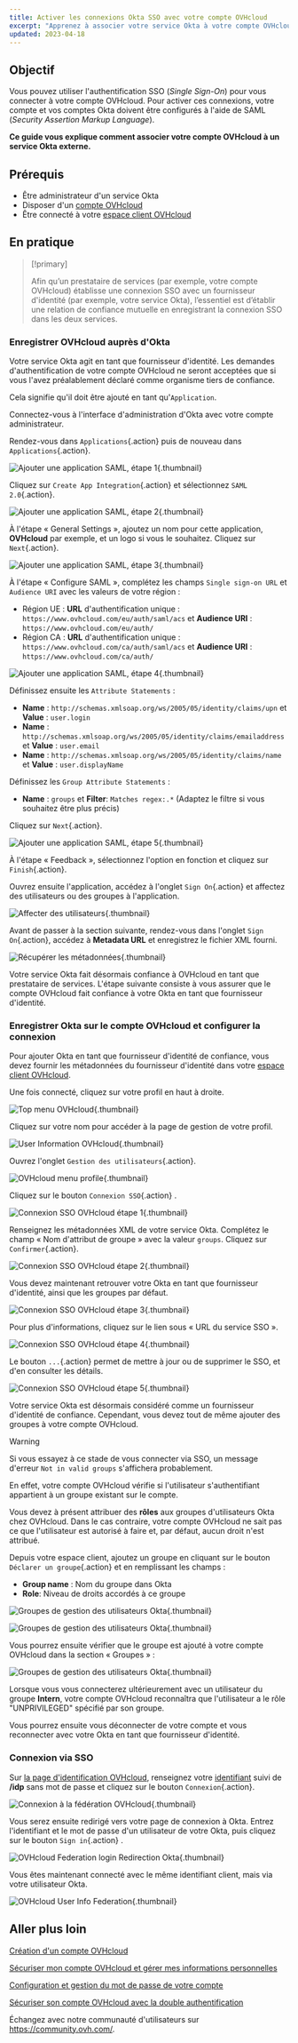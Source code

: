 ```yaml
---
title: Activer les connexions Okta SSO avec votre compte OVHcloud
excerpt: "Apprenez à associer votre service Okta à votre compte OVHcloud via SAML 2.0"
updated: 2023-04-18
---
```


## Objectif

Vous pouvez utiliser l'authentification SSO (*Single Sign-On*) pour vous connecter à votre compte OVHcloud. Pour activer ces connexions, votre compte et vos comptes Okta doivent être configurés à l'aide de SAML (*Security Assertion Markup Language*).

**Ce guide vous explique comment associer votre compte OVHcloud à un service Okta externe.**

## Prérequis

- Être administrateur d'un service Okta
- Disposer d'un [compte OVHcloud](/pages/account_and_service_management/account_information/ovhcloud-account-creation)
- Être connecté à votre [espace client OVHcloud](https://ca.ovh.com/auth/?action=gotomanager&from=https://www.ovh.com/ca/fr/&ovhSubsidiary=qc)

## En pratique

> [!primary]
>
> Afin qu’un prestataire de services (par exemple, votre compte OVHcloud) établisse une connexion SSO avec un fournisseur d'identité (par exemple, votre service Okta), l’essentiel est d’établir une relation de confiance mutuelle en enregistrant la connexion SSO dans les deux services.
>

### Enregistrer OVHcloud auprès d'Okta

Votre service Okta agit en tant que fournisseur d'identité. Les demandes d'authentification de votre compte OVHcloud ne seront acceptées que si vous l'avez préalablement déclaré comme organisme tiers de confiance.

Cela signifie qu'il doit être ajouté en tant qu'`Application`.

Connectez-vous à l'interface d'administration d'Okta avec votre compte administrateur.

Rendez-vous dans `Applications`{.action} puis de nouveau dans `Applications`{.action}.

![Ajouter une application SAML, étape 1](images/OKTA_add_application_step1.png){.thumbnail}

Cliquez sur `Create App Integration`{.action} et sélectionnez `SAML 2.0`{.action}.

![Ajouter une application SAML, étape 2](images/OKTA_add_application_step2.png){.thumbnail}

À l'étape « General Settings », ajoutez un nom pour cette application, **OVHcloud** par exemple, et un logo si vous le souhaitez. Cliquez sur `Next`{.action}.

![Ajouter une application SAML, étape 3](images/OKTA_add_application_step3.png){.thumbnail}

À l'étape « Configure SAML », complétez les champs `Single sign-on URL` et `Audience URI` avec les valeurs de votre région : 

- Région UE : **URL** d'authentification unique : `https://www.ovhcloud.com/eu/auth/saml/acs` et **Audience URI** : `https://www.ovhcloud.com/eu/auth/`
- Région CA : **URL** d'authentification unique : `https://www.ovhcloud.com/ca/auth/saml/acs` et **Audience URI** : `https://www.ovhcloud.com/ca/auth/`

![Ajouter une application SAML, étape 4](images/OKTA_add_application_step4.png){.thumbnail}

Définissez ensuite les `Attribute Statements` :

- **Name** : `http://schemas.xmlsoap.org/ws/2005/05/identity/claims/upn` et **Value** : `user.login`
- **Name** : `http://schemas.xmlsoap.org/ws/2005/05/identity/claims/emailaddress` et **Value** : `user.email`
- **Name** : `http://schemas.xmlsoap.org/ws/2005/05/identity/claims/name` et **Value** : `user.displayName`

Définissez les `Group Attribute Statements` :

- **Name** : `groups` et **Filter**: `Matches regex:.*` (Adaptez le filtre si vous souhaitez être plus précis)

Cliquez sur `Next`{.action}.

![Ajouter une application SAML, étape 5](images/OKTA_add_application_step5.png){.thumbnail}

À l'étape « Feedback », sélectionnez l'option en fonction et cliquez sur `Finish`{.action}.

Ouvrez ensuite l'application, accédez à l'onglet `Sign On`{.action} et affectez des utilisateurs ou des groupes à l'application.

![Affecter des utilisateurs](images/OKTA_add_user.png){.thumbnail}

Avant de passer à la section suivante, rendez-vous dans l'onglet `Sign On`{.action}, accédez à **Metadata URL** et enregistrez le fichier XML fourni.

![Récupérer les métadonnées](images/OKTA_retrieve_metadata.png){.thumbnail}

Votre service Okta fait désormais confiance à OVHcloud en tant que prestataire de services. L'étape suivante consiste à vous assurer que le compte OVHcloud fait confiance à votre Okta en tant que fournisseur d'identité.

### Enregistrer Okta sur le compte OVHcloud et configurer la connexion

Pour ajouter Okta en tant que fournisseur d'identité de confiance, vous devez fournir les métadonnées du fournisseur d'identité dans votre [espace client OVHcloud](https://ca.ovh.com/auth/?action=gotomanager&from=https://www.ovh.com/ca/fr/&ovhSubsidiary=qc).

Une fois connecté, cliquez sur votre profil en haut à droite.

![Top menu OVHcloud](images/ovhcloud_top_menu.png){.thumbnail}

Cliquez sur votre nom pour accéder à la page de gestion de votre profil.

![User Information OVHcloud](images/ovhcloud_user_infos.png){.thumbnail}

Ouvrez l'onglet `Gestion des utilisateurs`{.action}.

![OVHcloud menu profile](images/ovhcloud_profile_menu.png){.thumbnail}

Cliquez sur le bouton `Connexion SSO`{.action} .

![Connexion SSO OVHcloud étape 1](images/ovhcloud_user_management_connect_sso_1.png){.thumbnail}

Renseignez les métadonnées XML de votre service Okta. Complétez le champ « Nom d'attribut de groupe » avec la valeur `groups`. Cliquez sur `Confirmer`{.action}.

![Connexion SSO OVHcloud étape 2](images/ovhcloud_add_federation.png){.thumbnail}

Vous devez maintenant retrouver votre Okta en tant que fournisseur d'identité, ainsi que les groupes par défaut.

![Connexion SSO OVHcloud étape 3](images/ovhcloud_add_federation_success.png){.thumbnail}

Pour plus d'informations, cliquez sur le lien sous « URL du service SSO ».

![Connexion SSO OVHcloud étape 4](images/ovhcloud_idp_details.png){.thumbnail}

Le bouton `...`{.action} permet de mettre à jour ou de supprimer le SSO, et d'en consulter les détails.

![Connexion SSO OVHcloud étape 5](images/ovhcloud_user_management_connect_sso_5.png){.thumbnail}

Votre service Okta est désormais considéré comme un fournisseur d'identité de confiance. Cependant, vous devez tout de même ajouter des groupes à votre compte OVHcloud.

> [!warning]
> Si vous essayez à ce stade de vous connecter via SSO, un message d'erreur `Not in valid groups` s'affichera probablement.
>
> En effet, votre compte OVHcloud vérifie si l'utilisateur s'authentifiant appartient à un groupe existant sur le compte.
>

Vous devez à présent attribuer des **rôles** aux groupes d'utilisateurs Okta chez OVHcloud. Dans le cas contraire, votre compte OVHcloud ne sait pas ce que l'utilisateur est autorisé à faire et, par défaut, aucun droit n'est attribué.

Depuis votre espace client, ajoutez un groupe en cliquant sur le bouton `Déclarer un groupe`{.action} et en remplissant les champs :

- **Group name** : Nom du groupe dans Okta
- **Role**: Niveau de droits accordés à ce groupe

![Groupes de gestion des utilisateurs Okta](images/ovhcloud_user_management_groups_1.png){.thumbnail}

![Groupes de gestion des utilisateurs Okta](images/ovhcloud_user_management_groups_2.png){.thumbnail}

Vous pourrez ensuite vérifier que le groupe est ajouté à votre compte OVHcloud dans la section « Groupes » :

![Groupes de gestion des utilisateurs Okta](images/ovhcloud_user_management_groups_3.png){.thumbnail}

Lorsque vous vous connecterez ultérieurement avec un utilisateur du groupe **Intern**, votre compte OVHcloud reconnaîtra que l'utilisateur a le rôle "UNPRIVILEGED" spécifié par son groupe.

Vous pourrez ensuite vous déconnecter de votre compte et vous reconnecter avec votre Okta en tant que fournisseur d'identité.

### Connexion via SSO

Sur [la page d'identification OVHcloud](https://ca.ovh.com/auth/?action=gotomanager&from=https://www.ovh.com/ca/fr/&ovhSubsidiary=qc), renseignez votre [identifiant](/pages/account_and_service_management/account_information/ovhcloud-account-creation#quel-est-mon-identifiant-client) suivi de **/idp** sans mot de passe et cliquez sur le bouton `Connexion`{.action}.

![Connexion à la fédération OVHcloud](images/ovhcloud_federation_login_1.png){.thumbnail}

Vous serez ensuite redirigé vers votre page de connexion à Okta. Entrez l'identifiant et le mot de passe d'un utilisateur de votre Okta, puis cliquez sur le bouton `Sign in`{.action} .

![OVHcloud Federation login Redirection Okta](images/OKTA_login.png){.thumbnail}

Vous êtes maintenant connecté avec le même identifiant client, mais via votre utilisateur Okta.

![OVHcloud User Info Federation](images/ovhcloud_user_infos_federation.png){.thumbnail}

## Aller plus loin

[Création d'un compte OVHcloud](/pages/account_and_service_management/account_information/ovhcloud-account-creation)

[Sécuriser mon compte OVHcloud et gérer mes informations personnelles](/pages/account_and_service_management/account_information/all_about_username)

[Configuration et gestion du mot de passe de votre compte](/pages/account_and_service_management/account_information/manage-ovh-password)

[Sécuriser son compte OVHcloud avec la double authentification](/pages/account_and_service_management/account_information/secure-ovhcloud-account-with-2fa)

Échangez avec notre communauté d'utilisateurs sur <https://community.ovh.com/>.